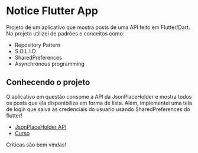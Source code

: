 # Notice Flutter App

Projeto de um aplicativo que mostra posts de uma API feito em Flutter/Dart. No projeto utilizei de padrões e conceitos como:

-  Repository Pattern
-  S.O.L.I.D
-  SharedPreferences
-  Asynchronous programming

## Conhecendo o projeto

O aplicativo em questão consome a API da JsonPlaceHolder e mostra todos os posts que ela disponibiliza em forma de lista. Além, implementei uma tela de login que salva as credenciais do usuario usando SharedPreferences do flutter!

- [JsonPlaceHolder API](https://jsonplaceholder.typicode.com/)
- [Curso](https://youtube.com/playlist?list=PLRpTFz5_57cvo0CHf-AnojOvpznz8YO7S)

Criticas são bem vindas!


